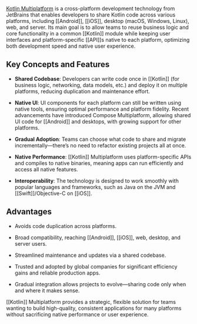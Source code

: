 [Kotlin Multiplatform](https://kotlinlang.org/docs/multiplatform.html) is a cross-platform development technology from JetBrains that enables developers to share Kotlin code across various platforms, including [[Android]], [[iOS]], desktop (macOS, Windows, Linux), web, and server. Its main goal is to allow teams to reuse business logic and core functionality in a common [[Kotlin]] module while keeping user interfaces and platform-specific [[API]]s native to each platform, optimizing both development speed and native user experience.[](https://riseuplabs.com/kotlin-multiplatform-development-comprehensive-guide/)

## Key Concepts and Features

- **Shared Codebase**: Developers can write code once in [[Kotlin]] (for business logic, networking, data models, etc.) and deploy it on multiple platforms, reducing duplication and maintenance effort.[](https://www.holdapp.com/blog/what-is-kotlin-multiplatform)
    
- **Native UI**: UI components for each platform can still be written using native tools, ensuring optimal performance and platform fidelity. Recent advancements have introduced Compose Multiplatform, allowing shared UI code for [[Android]] and desktops, with growing support for other platforms.[](https://www.jetbrains.com/help/kotlin-multiplatform-dev/multiplatform-reasons-to-try.html)
    
- **Gradual Adoption**: Teams can choose what code to share and migrate incrementally—there’s no need to refactor existing projects all at once.[](https://www.netguru.com/blog/kotlin-multiplatform-introduction)
    
- **Native Performance**: [[Kotlin]] Multiplatform uses platform-specific APIs and compiles to native binaries, meaning apps can run efficiently and access all native features.[](https://www.netguru.com/blog/kotlin-multiplatform-pros-and-cons)
    
- **Interoperability**: The technology is designed to work smoothly with popular languages and frameworks, such as Java on the JVM and [[Swift]]/Objective-C on [[iOS]].[](https://riseuplabs.com/[[[[Kotlin]]]]-multiplatform-development-comprehensive-guide/)
    

## Advantages

- Avoids code duplication across platforms.[](https://riseuplabs.com/[[[[Kotlin]]]]-multiplatform-development-comprehensive-guide/)
    
- Broad compatibility, reaching [[Android]], [[iOS]], web, desktop, and server users.[](https://www.thedroidsonroids.com/blog/what-is-kotlin-multiplatform)
    
- Streamlined maintenance and updates via a shared codebase.[](https://www.netguru.com/blog/kotlin-multiplatform-pros-and-cons)
    
- Trusted and adopted by global companies for significant efficiency gains and reliable production apps.[](https://www.thedroidsonroids.com/blog/what-is-kotlin-multiplatform)
    
- Gradual integration allows projects to evolve—sharing code only when and where it makes sense.[](https://www.netguru.com/blog/kotlin-multiplatform-introduction)
    

[[Kotlin]] Multiplatform provides a strategic, flexible solution for teams wanting to build high-quality, consistent applications for many platforms without sacrificing native performance or user experience.[](https://developer.[[[[Android]]]].com/[[[[Kotlin]]]]/multiplatform)

​